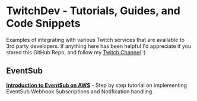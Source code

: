 # TwitchDev - Tutorials, Guides, and Code Snippets

Examples of integrating with various Twitch services that are available to 3rd party developers. If anything here has been helpful I'd appreciate if you stared this GitHub Repo, and follow my [Twitch Channel](https://twitch.tv/theDist) :)


## EventSub

[**Introduction to EventSub on AWS**](/Tutorials/Intro-to-EventSub-on-AWS) - Step by step tutorial on implementing EventSub Webhook Subscriptions and Notification handling.




